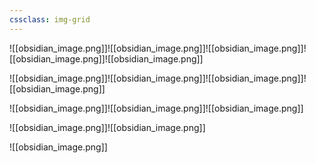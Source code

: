 ```yaml
---
cssclass: img-grid
---
```


![[obsidian_image.png]]![[obsidian_image.png]]![[obsidian_image.png]]![[obsidian_image.png]]![[obsidian_image.png]]

![[obsidian_image.png]]![[obsidian_image.png]]![[obsidian_image.png]]![[obsidian_image.png]]

![[obsidian_image.png]]![[obsidian_image.png]]![[obsidian_image.png]]

![[obsidian_image.png]]![[obsidian_image.png]]

![[obsidian_image.png]]